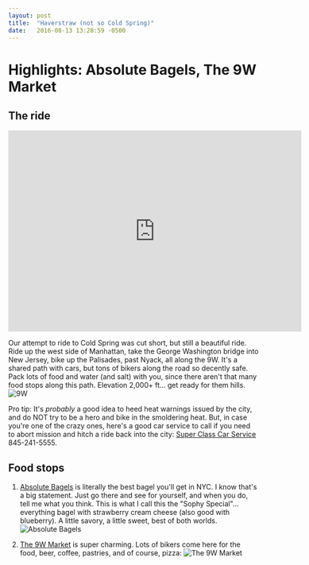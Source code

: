 ```yaml
---
layout: post
title:  "Haverstraw (not so Cold Spring)"
date:   2016-08-13 13:28:59 -0500
---
```

# Highlights: Absolute Bagels, The 9W Market



## The ride

<iframe height='405' width='590' frameborder='0' allowtransparency='true' scrolling='no' src='https://www.strava.com/activities/675103515/embed/6df3a8d622f9bc803216a705ce9bcf0c9ba9d2c6'></iframe>

Our attempt to ride to Cold Spring was cut short, but still a beautiful ride. Ride up the west side of Manhattan, take the George Washington bridge into New Jersey, bike up the Palisades, past Nyack, all along the 9W. It's a shared path with cars, but tons of bikers along the road so decently safe. Pack lots of food and water (and salt) with you, since there aren't that many food stops along this path. Elevation 2,000+ ft... get ready for them hills. 
![9W](https://scontent-lga3-1.xx.fbcdn.net/v/t1.0-9/13903169_10105595927687863_8605254796734259755_n.jpg?oh=802616f809ecb97e5be8d268c3ce41e2&oe=5814F8F8)

Pro tip: It's *probably* a good idea to heed heat warnings issued by the city, and do NOT try to be a hero and bike in the smoldering heat. But, in case you're one of the crazy ones, here's a good car service to call if you need to abort mission and hitch a ride back into the city: <a href="http://www.superclasscarservice.com" target="_blank">Super Class Car Service</a> 845-241-5555.

## Food stops

1. <a href="https://www.yelp.com/biz/absolute-bagels-new-york" target="_blank">Absolute Bagels</a> is literally the best bagel you'll get in NYC. I know that's a big statement. Just go there and see for yourself, and when you do, tell me what you think. This is what I call this the "Sophy Special"... everything bagel with strawberry cream cheese (also good with blueberry). A little savory, a little sweet, best of both worlds.
![Absolute Bagels](https://scontent-lga3-1.xx.fbcdn.net/v/t1.0-9/13895211_10105595927533173_1591052456585726293_n.jpg?oh=49d6be08112066c11b3042ec9d8847b0&oe=584EF960)

2. <a href="https://www.yelp.com/biz/the-9w-market-palisades" target="_blank">The 9W Market</a> is super charming. Lots of bikers come here for the food, beer, coffee, pastries, and of course, pizza:
![The 9W Market](https://scontent-iad3-1.xx.fbcdn.net/v/t1.0-9/13912471_10105595927677883_673775014429174976_n.jpg?oh=06dad3bf5a46d1a54165a441462e1ca9&oe=5887533E)